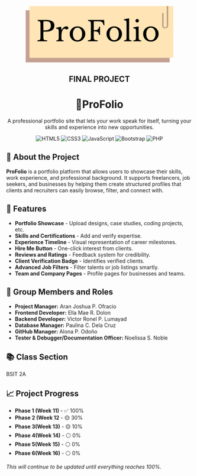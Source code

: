<div align="center">
  <img src="./frontend/487764172_634340622907082_4369907521291400765_n.png" width="400"/>
  <h2>FINAL PROJECT</h2>
</div>

<div align="center">
   <h1>📂ProFolio</h1>
  <p style="max-width: 600px; margin: 10px auto">A professional portfolio site that lets your work speak for itself, turning your skills and experience into new opportunities.</p>
  
 ![HTML5](https://img.shields.io/badge/html5-%23E34F26.svg?style=for-the-badge&logo=html5&logoColor=white)
 ![CSS3](https://img.shields.io/badge/css3-%231572B6.svg?style=for-the-badge&logo=css3&logoColor=white) 
 ![JavaScript](https://img.shields.io/badge/javascript-%23323330.svg?style=for-the-badge&logo=javascript&logoColor=%23F7DF1E) 
 ![Bootstrap](https://img.shields.io/badge/bootstrap-%238511FA.svg?style=for-the-badge&logo=bootstrap&logoColor=white) 
 ![PHP](https://img.shields.io/badge/php-%23777BB4.svg?style=for-the-badge&logo=php&logoColor=white)
</div>
  
## 🚀 About the Project
  <p><strong>ProFolio</strong> is a portfolio platform that allows users to showcase their skills, work experience, and professional background. It supports freelancers, job seekers, and businesses by helping them create structured profiles that clients and recruiters can easily browse, filter, and connect with.</p>
  
## 📌 Features
  <ul>
    <li><strong>Portfolio Showcase</strong> - Upload designs, case studies, coding projects, etc.</li>
    <li><strong>Skills and Certifications</strong> - Add and verify expertise.</li>
    <li><strong>Experience Timeline</strong> - Visual representation of career milestones.</li>
    <li><strong>Hire Me Button</strong> - One-click interest from clients.</li>
    <li><strong>Reviews and Ratings</strong> - Feedback system for credibility.</li>
    <li><strong>Client Verification Badge</strong> - Identifies verified clients.</li>
    <li><strong>Advanced Job Filters</strong> - Filter talents or job listings smartly.</li>
    <li><strong>Team and Company Pages</strong> - Profile pages for businesses and teams.</li>
  </ul>
  
## 👥 Group Members and Roles
  <ul>
    <li><strong>Project Manager:</strong> Aran Joshua P. Ofracio</li>
    <li><strong>Frontend Developer:</strong> Ella Mae R. Dolon</li>
    <li><strong>Backend Developer:</strong> Victor Ronel P. Lumayad</li>
    <li><strong>Database Manager:</strong> Paulina C. Dela Cruz</li>
    <li><strong>GitHub Manager:</strong> Alona P. Odoño</li>
    <li><strong>Tester & Debugger/Documentation Officer:</strong> Noelissa S. Noble</li>
  </ul>

## 📚 Class Section
  <p>BSIT 2A</p>
  
## 📈 Project Progress
<ul>
  <li><strong>Phase 1 (Week 11) </strong> - ✅ 100%</li>
  <li><strong>Phase 2 (Week 12</strong> - 🟡 30%</li>
  <li><strong>Phase 3(Week 13)</strong> - 🟡 10%</li>
  <li><strong>Phase 4(Week 14)</strong> - ⚪ 0%</li>
  <li><strong>Phase 5(Week 15)</strong> - ⚪ 0%</li>
  <li><strong>Phase 6(Week 16)</strong> - ⚪ 0%</li>
</ul>

<p><em>This will continue to be updated until everything reaches 100%.</em></p>
